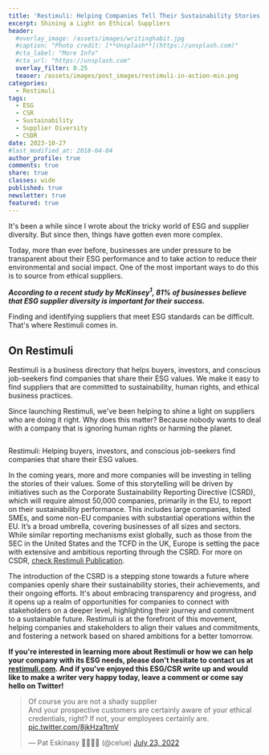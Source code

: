 ```yaml
---
title: 'Restimuli: Helping Companies Tell Their Sustainability Stories'
excerpt: Shining a Light on Ethical Suppliers
header:
  #overlay_image: /assets/images/writinghabit.jpg
  #caption: "Photo credit: [**Unsplash**](https://unsplash.com)"
  #cta_label: "More Info"
  #cta_url: "https://unsplash.com"
  overlay_filter: 0.25
  teaser: /assets/images/post_images/restimuli-in-action-min.png
categories:
  - Restimuli
tags:
  - ESG
  - CSR
  - Sustainability
  - Supplier Diversity
  - CSDR
date: 2023-10-27
#last_modified_at: 2018-04-04
author_profile: true
comments: true
share: true
classes: wide
published: true
newsletter: true
featured: true
---
```


It's been a while since I wrote about the tricky world of ESG and supplier diversity. But since then, things have gotten even more complex.

Today, more than ever before, businesses are under pressure to be transparent about their ESG performance and to take action to reduce their environmental and social impact. One of the most important ways to do this is to source from ethical suppliers.

<p class="notice">
<b><i>
According to a recent study by McKinsey<sup>1</sup>, 81% of businesses believe that ESG supplier diversity is important for their success.
</i></b></p>

Finding and identifying suppliers that meet ESG standards can be difficult. That's where Restimuli comes in.

## On Restimuli

Restimuli is a business directory that helps buyers, investors, and conscious job-seekers find companies that share their ESG values. We make it easy to find suppliers that are committed to sustainability, human rights, and ethical business practices.

Since launching Restimuli, we've been helping to shine a light on suppliers who are doing it right. Why does this matter? Because nobody wants to deal with a company that is ignoring human rights or harming the planet.

<p><img src="{{site.baseurl}}/assets/images/post_images/restimuli-in-action-min.png" alt="" class="align-center" /></p>
<figcaption>Restimuli: Helping buyers, investors, and conscious job-seekers find companies that share their ESG values.</figcaption>

In the coming years, more and more companies will be investing in telling the stories of their values. Some of this storytelling will be driven by initiatives such as the Corporate Sustainability Reporting Directive (CSRD), which will require almost 50,000 companies, primarily in the EU, to report on their sustainability performance. This includes large companies, listed SMEs, and some non-EU companies with substantial operations within the EU. It’s a broad umbrella, covering businesses of all sizes and sectors. While similar reporting mechanisms exist globally, such as those from the SEC in the United States and the TCFD in the UK, Europe is setting the pace with extensive and ambitious reporting through the CSRD. For more on CSDR, <a href="https://publication.restimuli.com/the-eu-corporate-sustainability-reporting-directive-csrd-a-game-changer-in-reporting-storytelling/">check Restimuli Publication</a>.

The introduction of the CSRD is a stepping stone towards a future where companies openly share their sustainability stories, their achievements, and their ongoing efforts. It's about embracing transparency and progress, and it opens up a realm of opportunities for companies to connect with stakeholders on a deeper level, highlighting their journey and commitment to a sustainable future. Restimuli is at the forefront of this movement, helping companies and stakeholders to align their values and commitments, and fostering a network based on shared ambitions for a better tomorrow.

<p class="notice">
<b>
If you're interested in learning more about Restimuli or how we can help your company with its ESG needs, please don't hesitate to contact us at <a href="htttps:///wwww.restimuli.com">restimuli.com</a>. And if you've enjoyed this ESG/CSR write up and would like to make a writer very happy today, leave a comment or come say hello on Twitter!</b></p>

<blockquote class="twitter-tweet tw-align-center"><p lang="en" dir="ltr">Of course you are not a shady supplier<br>And your prospective customers are certainly aware of your ethical credentials, right? If not, your employees certainly are. <a href="https://t.co/8jkHza1tmV">pic.twitter.com/8jkHza1tmV</a></p>&mdash; Pat Eskinasy 👩🏻‍💻🌳 (@celue) <a href="https://twitter.com/celue/status/1550935198552014848?ref_src=twsrc%5Etfw">July 23, 2022</a></blockquote> <script async src="https://platform.twitter.com/widgets.js" charset="utf-8"></script>